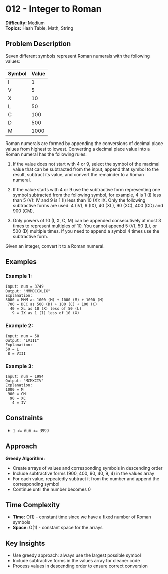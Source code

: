 # 012 - Integer to Roman

**Difficulty:** Medium  
**Topics:** Hash Table, Math, String

## Problem Description

Seven different symbols represent Roman numerals with the following values:

| Symbol | Value |
|--------|-------|
| I      | 1     |
| V      | 5     |
| X      | 10    |
| L      | 50    |
| C      | 100   |
| D      | 500   |
| M      | 1000  |

Roman numerals are formed by appending the conversions of decimal place values from highest to lowest. Converting a decimal place value into a Roman numeral has the following rules:

1. If the value does not start with 4 or 9, select the symbol of the maximal value that can be subtracted from the input, append that symbol to the result, subtract its value, and convert the remainder to a Roman numeral.

2. If the value starts with 4 or 9 use the subtractive form representing one symbol subtracted from the following symbol, for example, 4 is 1 (I) less than 5 (V): IV and 9 is 1 (I) less than 10 (X): IX. Only the following subtractive forms are used: 4 (IV), 9 (IX), 40 (XL), 90 (XC), 400 (CD) and 900 (CM).

3. Only powers of 10 (I, X, C, M) can be appended consecutively at most 3 times to represent multiples of 10. You cannot append 5 (V), 50 (L), or 500 (D) multiple times. If you need to append a symbol 4 times use the subtractive form.

Given an integer, convert it to a Roman numeral.

## Examples

### Example 1:
```
Input: num = 3749
Output: "MMMDCCXLIX"
Explanation:
3000 = MMM as 1000 (M) + 1000 (M) + 1000 (M)
 700 = DCC as 500 (D) + 100 (C) + 100 (C)
  40 = XL as 10 (X) less of 50 (L)
   9 = IX as 1 (I) less of 10 (X)
```

### Example 2:
```
Input: num = 58
Output: "LVIII"
Explanation:
50 = L
 8 = VIII
```

### Example 3:
```
Input: num = 1994
Output: "MCMXCIV"
Explanation:
1000 = M
 900 = CM
  90 = XC
   4 = IV
```

## Constraints

- `1 <= num <= 3999`

## Approach

**Greedy Algorithm:**
- Create arrays of values and corresponding symbols in descending order
- Include subtractive forms (900, 400, 90, 40, 9, 4) in the values array
- For each value, repeatedly subtract it from the number and append the corresponding symbol
- Continue until the number becomes 0

## Time Complexity
- **Time:** O(1) - constant time since we have a fixed number of Roman symbols
- **Space:** O(1) - constant space for the arrays

## Key Insights
- Use greedy approach: always use the largest possible symbol
- Include subtractive forms in the values array for cleaner code
- Process values in descending order to ensure correct conversion

